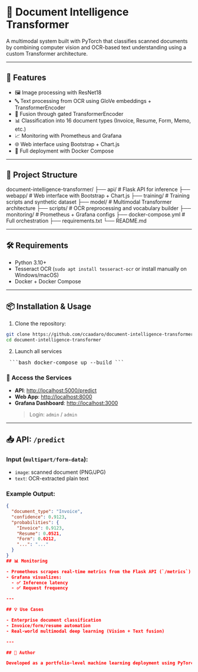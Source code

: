 # 🧠 Document Intelligence Transformer

A multimodal system built with PyTorch that classifies scanned documents by combining computer vision and OCR-based text understanding using a custom Transformer architecture.

---

## 🚀 Features

- 🖼 Image processing with ResNet18
- 🔤 Text processing from OCR using GloVe embeddings + TransformerEncoder
- 🔗 Fusion through gated TransformerEncoder
- 📊 Classification into 16 document types (Invoice, Resume, Form, Memo, etc.)
- 📈 Monitoring with Prometheus and Grafana
- 🌐 Web interface using Bootstrap + Chart.js
- 🐳 Full deployment with Docker Compose

---

## 🧱 Project Structure

document-intelligence-transformer/
├── api/ # Flask API for inference
├── webapp/ # Web interface with Bootstrap + Chart.js
├── training/ # Training scripts and synthetic dataset
├── model/ # Multimodal Transformer architecture
├── scripts/ # OCR preprocessing and vocabulary builder
├── monitoring/ # Prometheus + Grafana configs
├── docker-compose.yml # Full orchestration
├── requirements.txt
└── README.md


---

## 🛠️ Requirements

- Python 3.10+
- Tesseract OCR (`sudo apt install tesseract-ocr` or install manually on Windows/macOS)
- Docker + Docker Compose

---

## 📦 Installation & Usage

1. Clone the repository:

```bash
git clone https://github.com/ccaadaro/document-intelligence-transformer.git
cd document-intelligence-transformer
```

2. Launch all services

<pre> ```bash docker-compose up --build ``` </pre>
### 🔗 Access the Services

- **API**: [http://localhost:5000/predict](http://localhost:5000/predict)  
- **Web App**: [http://localhost:8000](http://localhost:8000)  
- **Grafana Dashboard**: [http://localhost:3000](http://localhost:3000)  
  > Login: `admin` / `admin`

---

## 📥 API: `/predict`

### Input (`multipart/form-data`):
- `image`: scanned document (PNG/JPG)
- `text`: OCR-extracted plain text

### Example Output:
```json
{
  "document_type": "Invoice",
  "confidence": 0.9123,
  "probabilities": {
    "Invoice": 0.9123,
    "Resume": 0.0521,
    "Form": 0.0212,
    "...": "..."
  }
}
## 📊 Monitoring

- Prometheus scrapes real-time metrics from the Flask API (`/metrics`)
- Grafana visualizes:
  - ✅ Inference latency
  - ✅ Request frequency

---

## 💡 Use Cases

- Enterprise document classification
- Invoice/form/resume automation
- Real-world multimodal deep learning (Vision + Text fusion)

---

## 👤 Author

Developed as a portfolio-level machine learning deployment using PyTorch, Flask, Docker, and monitoring tools.

